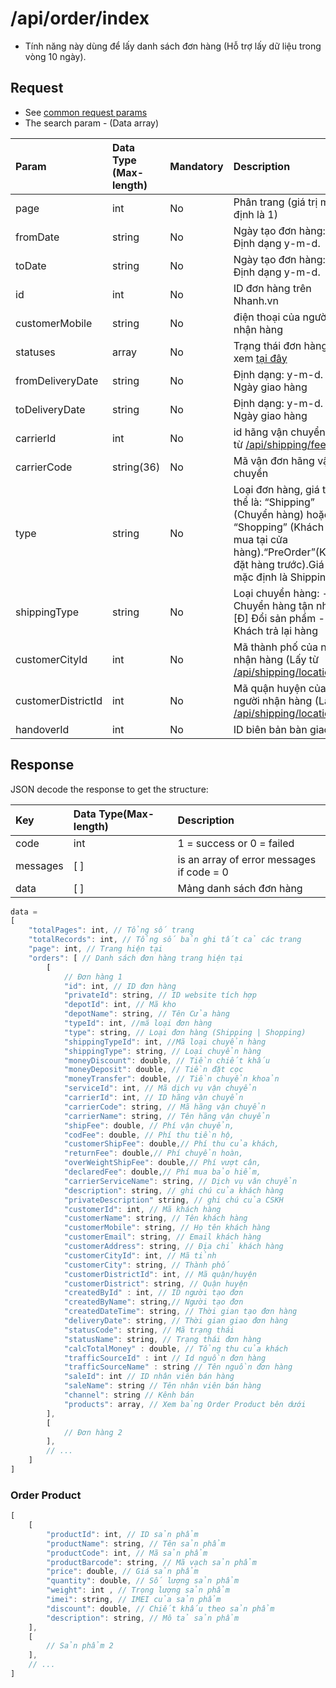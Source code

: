 # /api/order/index

* Tính năng này dùng để lấy danh sách đơn hàng (Hỗ trợ lấy dữ liệu trong vòng 10 ngày).

## Request

* See [common request params](../getting-started/api.md#request)
* The search param - \(Data array\)

| Param | Data Type \(Max-length\) | Mandatory | Description |
| :--- | :--- | :--- | :--- |
| page | int | No | Phân trang \(giá trị mặc định là 1\) |
| fromDate | string | No | Ngày tạo đơn hàng: Định dạng y-m-d. |
| toDate | string | No | Ngày tạo đơn hàng: Định dạng y-m-d. |
| id | int | No | ID đơn hàng trên Nhanh.vn |
| customerMobile | string | No | điện thoại của người nhận hàng |
| statuses | array | No | Trạng thái đơn hàng xem [tại đây](../getting-started/glossary.md#order-status) |
| fromDeliveryDate | string | No | Định dạng: y-m-d. Ngày giao hàng |
| toDeliveryDate | string | No | Định dạng: y-m-d. Ngày giao hàng |
| carrierId | int | No | id hãng vận chuyển \(Lấy từ [/api/shipping/fee](fee.md)\) |
| carrierCode | string\(36\) | No | Mã vận đơn hãng vận chuyển |
| type | string | No | Loại đơn hàng, giá trị có thể là: “Shipping” \(Chuyển hàng\) hoặc “Shopping” \(Khách tới mua tại cửa hàng\).“PreOrder”\(Khách đặt hàng trước\).Giá trị mặc định là Shipping. |
| shippingType | string | No | Loại chuyển hàng: - \[G\] Chuyển hàng tận nhà   - \[Đ\] Đổi sản phẩm   - \[T\] Khách trả lại hàng |
| customerCityId | int | No | Mã thành phố của người nhận hàng \(Lấy từ [/api/shipping/location](location.md)\) |
| customerDistrictId | int | No | Mã quận huyện của người nhận hàng \(Lấy từ [/api/shipping/location](location.md)\) |
| handoverId | int | No | ID biên bản bàn giao |

## Response

JSON decode the response to get the structure:

| Key | Data Type\(Max-length\) | Description |
| :--- | :--- | :--- |
| code | int | 1 = success or 0 = failed |
| messages | \[ \] | is an array of error messages if code = 0 |
| data | \[ \] | Mảng danh sách đơn hàng |

```javascript
data = 
[
    "totalPages": int, // Tổng số trang
    "totalRecords": int, // Tổng số bản ghi tất cả các trang
    "page": int, // Trang hiện tại
    "orders": [ // Danh sách đơn hàng trang hiện tại
        [
            // Đơn hàng 1
            "id": int, // ID đơn hàng
            "privateId": string, // ID website tích hợp
            "depotId": int, // Mã kho
            "depotName": string, // Tên Cửa hàng
            "typeId": int, //mã loại đơn hàng
            "type": string, // Loại đơn hàng (Shipping | Shopping)
            "shippingTypeId": int, //Mã loại chuyển hàng
            "shippingType": string, // Loại chuyển hàng
            "moneyDiscount": double, // Tiền chiết khấu           
            "moneyDeposit": double, // Tiền đặt cọc
            "moneyTransfer": double, // Tiền chuyển khoản
            "serviceId": int, // Mã dịch vụ vận chuyển
            "carrierId": int, // ID hãng vận chuyển
            "carrierCode": string, // Mã hãng vận chuyển
            "carrierName": string, // Tên hãng vận chuyển
            "shipFee": double, // Phí vận chuyển,
            "codFee": double, // Phí thu tiền hộ,
            "customerShipFee": double,// Phí thu của khách,
            "returnFee": double,// Phí chuyển hoàn,
            "overWeightShipFee": double,// Phí vượt cân,
            "declaredFee": double,// Phí mua bảo hiểm,
            "carrierServiceName": string, // Dịch vụ vân chuyển
            "description": string, // ghi chú của khách hàng
            "privateDescription" string, // ghi chú của CSKH
            "customerId": int, // Mã khách hàng
            "customerName": string, // Tên khách hàng
            "customerMobile": string, // Họ tên khách hàng
            "customerEmail": string, // Email khách hàng
            "customerAddress": string, // Địa chỉ khách hàng
            "customerCityId": int, // Mã tỉnh
            "customerCity": string, // Thành phố
            "customerDistrictId": int, // Mã quận/huyện
            "customerDistrict": string, // Quận huyện
            "createdById" : int, // ID người tạo đơn 
            "createdByName": string,// Người tạo đơn
            "createdDateTime": string, // Thời gian tạo đơn hàng
            "deliveryDate": string, // Thời gian giao đơn hàng
            "statusCode": string, // Mã trạng thái
            "statusName": string, // Trạng thái đơn hàng
            "calcTotalMoney" : double, // Tổng thu của khách
            "trafficSourceId" : int // Id nguồn đơn hàng 
            "trafficSourceName" : string // Tên nguồn đơn hàng
            "saleId": int // ID nhân viên bán hàng
            "saleName": string // Tên nhân viên bán hàng
            "channel": string // Kênh bán
            "products": array, // Xem bảng Order Product bên dưới
        ],
        [
            // Đơn hàng 2
        ],
        // ...
    ]
]
```

### Order Product

```javascript
[
    [
        "productId": int, // ID sản phẩm
        "productName": string, // Tên sản phẩm
        "productCode": int, // Mã sản phẩm
        "productBarcode": string, // Mã vạch sản phẩm
        "price": double, // Giá sản phẩm
        "quantity": double, // Số lượng sản phẩm
        "weight": int , // Trọng lượng sản phẩm
        "imei": string, // IMEI của sản phẩm
        "discount": double, // Chiết khấu theo sản phẩm
        "description": string, // Mô tả sản phẩm
    ],
    [
        // Sản phẩm 2
    ],
    // ...
]
```

